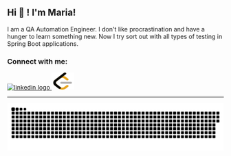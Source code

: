 ## Hi 👋 ! I'm Maria!

I am a QA Automation Engineer. I don't like procrastination and  have a hunger to learn something new. Now I try sort out with all types of testing in Spring Boot applications.
<h3 align="left">Connect with me:</h3>
<p align="left">
 <a href="https://www.linkedin.com/in/maria-shpatserman-3a19b61b/" target="_blank" rel="noreferrer"> 
     <img src="https://raw.githubusercontent.com/maurodesouza/profile-readme-generator/master/src/assets/icons/social/linkedin/default.svg" width="52" height="40" alt="linkedin logo"  />
 </a>
  <a href="https://leetcode.com/u/shpatserman_maria/" target="_blank" rel="noreferrer"> 
     <img src="assets/icons/leetcode/default.svg" width="52" height="40" alt="leetcode logo"  />
</p>

<hr>
<p align="center">
 <img width="1000" src="assets/github-snake.svg" alt="snake"/>
</p>
<!--
**maria-shpatserman/maria-shpatserman** is a ✨ _special_ ✨ repository because its `README.md` (this file) appears on your GitHub profile.

Here are some ideas to get you started:

- 🔭 I’m currently working on ...
- 🌱 I’m currently learning ...
- 👯 I’m looking to collaborate on ...
- 🤔 I’m looking for help with ...
- 💬 Ask me about ...
- 📫 How to reach me: ...
- 😄 Pronouns: ...
- ⚡ Fun fact: ...
-->

